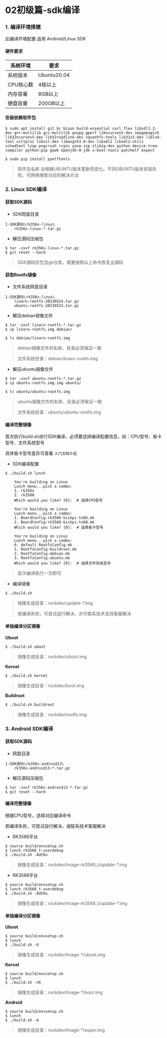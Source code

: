 # 02初级篇-sdk编译



### 1. 编译环境搭建

此编译环境配置 适用 Android/Linux SDK

#### 硬件要求

| 系统环境   | 要求          |
| ------ | ----------- |
| 系统版本   | Ubuntu20.04 |
| CPU核心数 | 4核以上        |
| 内存容量   | 8GB以上       |
| 硬盘容量   | 200GB以上     |

#### 安装依赖软件包

```
$ sudo apt install git bc bison build-essential curl flex libsdl1.2-dev g++-multilib gcc-multilib gnupg gperf libncurses5-dev imagemagick lib32ncurses5-dev lib32readline-dev squashfs-tools lib32z1-dev liblz4-tool xsltproc libssl-dev libwxgtk3.0-dev libxml2 libxml2-utils schedtool lzop pngcrush rsync yasm zip zlib1g-dev python device-tree-compiler python-pip gawk openjdk-8-jdk u-boot-tools patchelf expect

$ sudo pip install pyelftools
```

> 软件包名称 会根据UBUNTU版本更新而变化。不同UBUNTU版本安装失败，可网络搜索对应的解决方法

### 2. Linux SDK编译

#### 获取SDK源码

* SDK网盘目录

```
1-SDK源码\rk356x-linux\
	rk356x-linux-*.tar.gz
```

* 解压源码压缩包

```
$ tar -zxvf rk356x-linux-*.tar.gz
$ git reset --hard
```

> SDK源码仅包含git仓库，需要按照以上命令恢复出源码

#### 获取Rootfs镜像

* 文件系统网盘目录

```
1-SDK源码\rk356x-linux\
	linaro-rootfs-20230524.tar.gz
	ubuntu-rootfs-20230523.tar.gz
```

* 解压debian镜像文件

```
$ tar -zxvf linaro-rootfs-*.tar.gz
$ cp linaro-rootfs.img debian/

$ ls debian/linaro-rootfs.img
```

> debian镜像文件的名称、目录必须保证一致
>
> 文件系统目录：debian/linaro-rootfs.img

* 解压ubuntu镜像文件

```
$ tar -zxvf ubuntu-rootfs-*.tar.gz
$ cp ubuntu-rootfs.img.img ubuntu/

$ ls ubuntu/ubuntu-rootfs.img
```

> ubuntu镜像文件的名称、目录必须保证一致
>
> 文件系统目录：ubuntu/ubuntu-rootfs.img

#### 编译完整镜像

首次执行build.sh进行SDK编译，必须要选择编译配置信息，如：CPU型号、板卡型号、文件系统型号

具体板卡型号差异可查看 `入门文档介绍`

* SDK编译配置

```
$ ./build.sh lunch
	
    You're building on Linux
    Lunch menu...pick a combo:
    1. rk356x
    2. rk3588
    Which would you like? [0]:	# 选择CPU型号

    You're building on Linux
    Lunch menu...pick a combo:
	1. BoardConfig-rk3566-kickpi-tx66.mk
	2. BoardConfig-rk3568-kickpi-tx68.mk
    Which would you like? [0]:	# 选择板卡型号

    You're building on Linux
    Lunch menu...pick a combo:
    0. default RootfsConfig.mk
    1. RootfsConfig-buildroot.mk
    2. RootfsConfig-debian.mk
    3. RootfsConfig-ubuntu.mk
    Which would you like? [0]:	# 选择文件系统型号
```

> 首次编译执行一次即可

* 编译镜像

```
$ ./build.sh
```

> 镜像生成目录：rockdev/update-\*.img
>
> 若编译失败，可尝试自行解决，亦可联系技术支持客服解决

#### 单独编译分区镜像

**Uboot**

```
$ ./build.sh uboot
```

> 镜像生成目录：rockdev/uboot.img

**Kernel**

```
$ ./build.sh kernel
```

> 镜像生成目录：rockdev/boot.img

**Buildroot**

```
$ ./build.sh buildroot
```

> 镜像生成目录：rockdev/rootfs.img

### 3. Android SDK编译

#### 获取SDK源码

* 网盘目录

```
1-SDK源码\rk356x-android13\
	rk356x-android13-*.tar.gz
```

* 解压源码压缩包

```
$ tar -zxvf rk356x-android13-*.tar.gz
$ git reset --hard
```

#### 编译完整镜像

根据CPU型号，选择对应编译命令

若编译失败，可尝试自行解决，或联系技术客服解决

* RK3566平台

```
$ source build/envsetup.sh
$ lunch rk3566_t-userdebug
$ ./build.sh -AUCKu 
```

> 镜像生成目录：rockdev/Image-rk3566\_t/update-\*.img

* RK3568平台

```
$ source build/envsetup.sh
$ lunch rk3568_t-userdebug
$ ./build.sh -AUCKu
```

> 镜像生成目录：rockdev/Image-rk3568\_t/update-\*.img

#### 单独编译分区镜像

**Uboot**

```
$ source build/envsetup.sh
$ lunch
$ ./build.sh -U
```

> 镜像生成目录：rockdev/Image-\*/uboot.img

**Kernel**

```
$ source build/envsetup.sh
$ lunch
$ ./build.sh -CK
```

> 镜像生成目录：rockdev/Image-\*/boot.img

**Android**

```
$ source build/envsetup.sh
$ lunch
$ ./build.sh -A
```

> 镜像生成目录：rockdev/Image-\*/super.img
